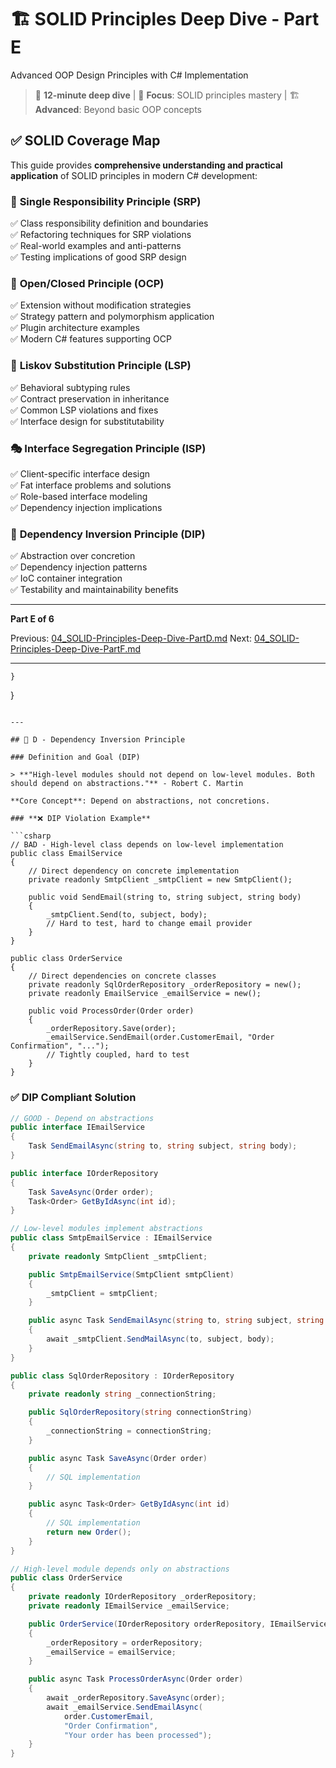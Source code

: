 # 🏗️ SOLID Principles Deep Dive - Part E

Advanced OOP Design Principles with C# Implementation

> 📖 **12-minute deep dive** | 🎯 **Focus**: SOLID principles mastery | 🏗️ **Advanced**: Beyond basic OOP concepts

## ✅ **SOLID Coverage Map**

This guide provides **comprehensive understanding and practical application** of SOLID principles in modern C# development:

### 🎯 **Single Responsibility Principle (SRP)**

✅ Class responsibility definition and boundaries  
✅ Refactoring techniques for SRP violations  
✅ Real-world examples and anti-patterns  
✅ Testing implications of good SRP design

### 🔐 **Open/Closed Principle (OCP)**

✅ Extension without modification strategies  
✅ Strategy pattern and polymorphism application  
✅ Plugin architecture examples  
✅ Modern C# features supporting OCP

### 🔄 **Liskov Substitution Principle (LSP)**

✅ Behavioral subtyping rules  
✅ Contract preservation in inheritance  
✅ Common LSP violations and fixes  
✅ Interface design for substitutability

### 🎭 **Interface Segregation Principle (ISP)**

✅ Client-specific interface design  
✅ Fat interface problems and solutions  
✅ Role-based interface modeling  
✅ Dependency injection implications

### 🔗 **Dependency Inversion Principle (DIP)**

✅ Abstraction over concretion  
✅ Dependency injection patterns  
✅ IoC container integration  
✅ Testability and maintainability benefits

---

**Part E of 6**

Previous: [04_SOLID-Principles-Deep-Dive-PartD.md](04_SOLID-Principles-Deep-Dive-PartD.md)
Next: [04_SOLID-Principles-Deep-Dive-PartF.md](04_SOLID-Principles-Deep-Dive-PartF.md)

---

    }
}
```

---

## 🔗 D - Dependency Inversion Principle

### Definition and Goal (DIP)

> **"High-level modules should not depend on low-level modules. Both should depend on abstractions."** - Robert C. Martin

**Core Concept**: Depend on abstractions, not concretions.

### **❌ DIP Violation Example**

```csharp
// BAD - High-level class depends on low-level implementation
public class EmailService
{
    // Direct dependency on concrete implementation
    private readonly SmtpClient _smtpClient = new SmtpClient();

    public void SendEmail(string to, string subject, string body)
    {
        _smtpClient.Send(to, subject, body);
        // Hard to test, hard to change email provider
    }
}

public class OrderService
{
    // Direct dependencies on concrete classes
    private readonly SqlOrderRepository _orderRepository = new();
    private readonly EmailService _emailService = new();

    public void ProcessOrder(Order order)
    {
        _orderRepository.Save(order);
        _emailService.SendEmail(order.CustomerEmail, "Order Confirmation", "...");
        // Tightly coupled, hard to test
    }
}
```

### **✅ DIP Compliant Solution**

```csharp
// GOOD - Depend on abstractions
public interface IEmailService
{
    Task SendEmailAsync(string to, string subject, string body);
}

public interface IOrderRepository
{
    Task SaveAsync(Order order);
    Task<Order> GetByIdAsync(int id);
}

// Low-level modules implement abstractions
public class SmtpEmailService : IEmailService
{
    private readonly SmtpClient _smtpClient;

    public SmtpEmailService(SmtpClient smtpClient)
    {
        _smtpClient = smtpClient;
    }

    public async Task SendEmailAsync(string to, string subject, string body)
    {
        await _smtpClient.SendMailAsync(to, subject, body);
    }
}

public class SqlOrderRepository : IOrderRepository
{
    private readonly string _connectionString;

    public SqlOrderRepository(string connectionString)
    {
        _connectionString = connectionString;
    }

    public async Task SaveAsync(Order order)
    {
        // SQL implementation
    }

    public async Task<Order> GetByIdAsync(int id)
    {
        // SQL implementation
        return new Order();
    }
}

// High-level module depends only on abstractions
public class OrderService
{
    private readonly IOrderRepository _orderRepository;
    private readonly IEmailService _emailService;

    public OrderService(IOrderRepository orderRepository, IEmailService emailService)
    {
        _orderRepository = orderRepository;
        _emailService = emailService;
    }

    public async Task ProcessOrderAsync(Order order)
    {
        await _orderRepository.SaveAsync(order);
        await _emailService.SendEmailAsync(
            order.CustomerEmail,
            "Order Confirmation",
            "Your order has been processed");
    }
}
```

